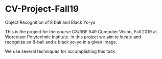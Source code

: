 # CV-Project-Fall19
Object Recognition of 8 ball and Black Yo-yo

This is the project for the course CS/RBE 549 Computer Vision, Fall 2019 at Worcetser Polytechnic Institute.
In this project we aim to locate and recognize an 8-ball and a black yo-yo in a given image.

We use several techniques for accomplishing this task.
